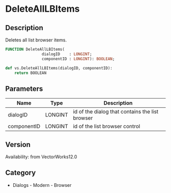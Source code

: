 # DeleteAllLBItems

## Description
Deletes all list browser items.

```pascal
FUNCTION DeleteAllLBItems(
				dialogID    : LONGINT;
				componentID : LONGINT): BOOLEAN;
```

```python
def vs.DeleteAllLBItems(dialogID, componentID):
    return BOOLEAN
```

## Parameters
|Name|Type|Description|
|---|---|---|
|dialogID|LONGINT|id of the dialog that contains the list browser|
|componentID|LONGINT|id of the list browser control|

## Version
Availability: from VectorWorks12.0

## Category
* Dialogs - Modern - Browser

